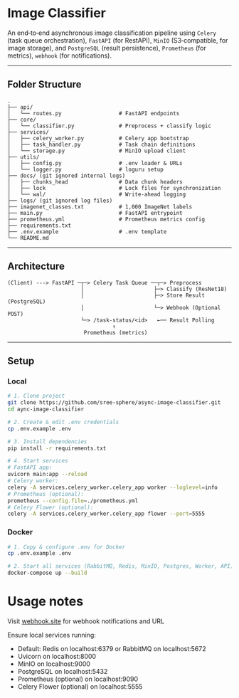 # Image Classifier
An end‑to‑end asynchronous image classification pipeline using `Celery` (task queue orchestration), `FastAPI` (for RestAPI), `MinIO` (S3‑compatible, for image storage), and `PostgreSQL` (result persistence), `Prometheus` (for metrics), `webhook` (for notifications).

---

## Folder Structure

```
.
├── api/
│   └── routes.py                  # FastAPI endpoints
├── core/
│   └── classifier.py              # Preprocess + classify logic
├── services/
│   ├── celery_worker.py           # Celery app bootstrap
│   ├── task_handler.py            # Task chain definitions
│   └── storage.py                 # MinIO upload client
├── utils/
│   ├── config.py                  # .env loader & URLs
│   └── logger.py                  # loguru setup
├── docs/ (git ignored internal logs)
│   ├── chunks_head                # Data chunk headers
│   ├── lock                       # Lock files for synchronization
│   └── wal/                       # Write-ahead logging
├── logs/ (git ignored log files)
├── imagenet_classes.txt           # 1,000 ImageNet labels
├── main.py                        # FastAPI entrypoint
├── prometheus.yml                 # Prometheus metrics config
├── requirements.txt
├── .env.example                   # .env template
└── README.md
```

---
## Architecture

```text
(Client) ---> FastAPI ─┬─> Celery Task Queue ──┬─> Preprocess
                       │                      ├─> Classify (ResNet18)
                       │                      ├─> Store Result (PostgreSQL)
                       │                      └─> Webhook (Optional POST)
                       └─> /task-status/<id>   ←── Result Polling
                                 ↑
                        Prometheus (metrics)
```

___
## Setup

### Local

```bash
# 1. Clone project
git clone https://github.com/sree-sphere/async-image-classifier.git
cd aync-image-classifier

# 2. Create & edit .env credentials
cp .env.example .env

# 3. Install dependencies
pip install -r requirements.txt

# 4. Start services
# FastAPI app:
uvicorn main:app --reload
# Celery worker:
celery -A services.celery_worker.celery_app worker --loglevel=info
# Prometheus (optional):
prometheus --config.file=./prometheus.yml
# Celery Flower (optional):
celery -A services.celery_worker.celery_app flower --port=5555
```

### Docker

```bash
# 1. Copy & configure .env for Docker
cp .env.example .env

# 2. Start all services (RabbitMQ, Redis, MinIO, Postgres, Worker, API)
docker-compose up --build
```

# Usage notes

Visit [webhook.site](https://webhook.site/) for webhook notifications and URL

Ensure local services running:
 - Default: Redis on localhost:6379 or RabbitMQ on localhost:5672
 - Uvicorn on localhost:8000
 - MinIO on localhost:9000
 - PostgreSQL on localhost:5432
 - Prometheus (optional) on localhost:9090
 - Celery Flower (optional) on localhost:5555